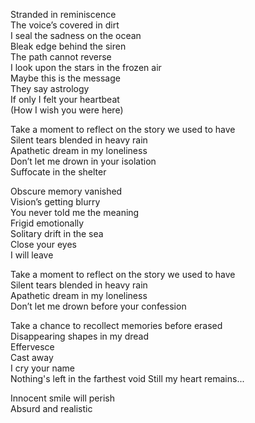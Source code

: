 Stranded in reminiscence   
The voice’s covered in dirt    
I seal the sadness on the ocean    
Bleak edge behind the siren   
The path cannot reverse     
I look upon the stars in the frozen air    
Maybe this is the message    
They say astrology   
If only I felt your heartbeat   
(How I wish you were here)    
   
      
Take a moment to reflect on the story we used to have   
Silent tears blended in heavy rain    
Apathetic dream in my loneliness   
Don’t let me drown in your isolation   
Suffocate in the shelter   
   
     
Obscure memory vanished   
Vision’s getting blurry   
You never told me the meaning   
Frigid emotionally   
Solitary drift in the sea   
Close your eyes   
I will leave   
   
     
Take a moment to reflect on the story we used to have   
Silent tears blended in heavy rain   
Apathetic dream in my loneliness  
Don’t let me drown before your confession   
   
    
Take a chance to recollect memories before erased    
Disappearing shapes in my dread   
Effervesce   
Cast away    
I cry your name   
Nothing's left in the farthest void Still my heart remains...   
   
    
Innocent smile will perish   
Absurd and realistic    